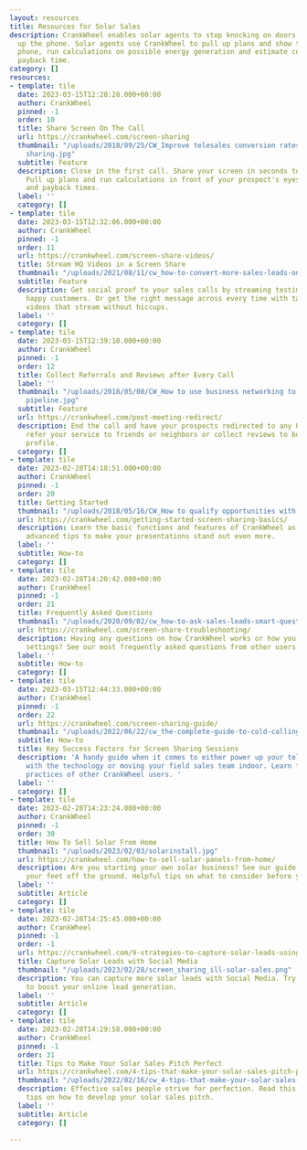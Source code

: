 ```yaml
---
layout: resources
title: Resources for Solar Sales
description: CrankWheel enables solar agents to stop knocking on doors and start picking
  up the phone. Solar agents use CrankWheel to pull up plans and show them over the
  phone, run calculations on possible energy generation and estimate costs and the
  payback time.
category: []
resources:
- template: tile
  date: 2023-03-15T12:28:28.000+00:00
  author: CrankWheel
  pinned: -1
  order: 10
  title: Share Screen On The Call
  url: https://crankwheel.com/screen-sharing
  thumbnail: "/uploads/2018/09/25/CW_Improve telesales conversion rates with screen
    sharing.jpg"
  subtitle: Feature
  description: Close in the first call. Share your screen in seconds to any device.
    Pull up plans and run calculations in front of your prospect's eyes. Compare plans
    and payback times.
  label: ''
  category: []
- template: tile
  date: 2023-03-15T12:32:06.000+00:00
  author: CrankWheel
  pinned: -1
  order: 11
  url: https://crankwheel.com/screen-share-videos/
  title: Stream HQ Videos in a Screen Share
  thumbnail: "/uploads/2021/08/11/cw_how-to-convert-more-sales-leads-on-video-calls.png"
  subtitle: Feature
  description: Get social proof to your sales calls by streaming testimonials from
    happy customers. Or get the right message across every time with tailor-made marketing
    videos that stream without hiccups.
  label: ''
  category: []
- template: tile
  date: 2023-03-15T12:39:10.000+00:00
  author: CrankWheel
  pinned: -1
  order: 12
  title: Collect Referrals and Reviews after Every Call
  label: ''
  thumbnail: "/uploads/2018/05/08/CW_How to use business networking to grow your sales
    pipeline.jpg"
  subtitle: Feature
  url: https://crankwheel.com/post-meeting-redirect/
  description: End the call and have your prospects redirected to any URL. Have them
    refer your service to friends or neighbors or collect reviews to build your online
    profile.
  category: []
- template: tile
  date: 2023-02-28T14:18:51.000+00:00
  author: CrankWheel
  pinned: -1
  order: 20
  title: Getting Started
  thumbnail: "/uploads/2018/05/16/CW_How to qualify opportunities with online meetings.jpg"
  url: https://crankwheel.com/getting-started-screen-sharing-basics/
  description: Learn the basic functions and features of CrankWheel as well as some
    advanced tips to make your presentations stand out even more.
  label: ''
  subtitle: How-to
  category: []
- template: tile
  date: 2023-02-28T14:20:42.000+00:00
  author: CrankWheel
  pinned: -1
  order: 21
  title: Frequently Asked Questions
  thumbnail: "/uploads/2020/09/02/cw_how-to-ask-sales-leads-smart-questions-about-pain-points-and-goals.jpg"
  url: https://crankwheel.com/screen-share-troubleshooting/
  description: Having any questions on how CrankWheel works or how you can change
    settings? See our most frequently asked questions from other users.
  label: ''
  subtitle: How-to
  category: []
- template: tile
  date: 2023-03-15T12:44:33.000+00:00
  author: CrankWheel
  pinned: -1
  order: 22
  url: https://crankwheel.com/screen-sharing-guide/
  thumbnail: "/uploads/2022/06/22/cw_the-complete-guide-to-cold-calling-vs-warm-calling.png"
  subtitle: How-to
  title: Key Success Factors for Screen Sharing Sessions
  description: 'A handy guide when it comes to either power up your tele sales team
    with the technology or moving your field sales team indoor. Learn from the best
    practices of other CrankWheel users. '
  label: ''
  category: []
- template: tile
  date: 2023-02-28T14:23:24.000+00:00
  author: CrankWheel
  pinned: -1
  order: 30
  title: How To Sell Solar From Home
  thumbnail: "/uploads/2023/02/03/solarinstall.jpg"
  url: https://crankwheel.com/how-to-sell-solar-panels-from-home/
  description: Are you starting your own solar business? See our guide on how to get
    your feet off the ground. Helpful tips on what to consider before you start.
  label: ''
  subtitle: Article
  category: []
- template: tile
  date: 2023-02-28T14:25:45.000+00:00
  author: CrankWheel
  pinned: -1
  order: -1
  url: https://crankwheel.com/9-strategies-to-capture-solar-leads-using-social-media-marketing/
  title: Capture Solar Leads with Social Media
  thumbnail: "/uploads/2023/02/28/screen_sharing_ill-solar-sales.png"
  description: You can capture more solar leads with Social Media. Try out these strategies
    to boost your online lead generation.
  label: ''
  subtitle: Article
  category: []
- template: tile
  date: 2023-02-28T14:29:58.000+00:00
  author: CrankWheel
  pinned: -1
  order: 31
  title: Tips to Make Your Solar Sales Pitch Perfect
  url: https://crankwheel.com/4-tips-that-make-your-solar-sales-pitch-perfect/
  thumbnail: "/uploads/2022/02/16/cw_4-tips-that-make-your-solar-sales-pitch-perfect.png"
  description: Effective sales people strive for perfection. Read this article for
    tips on how to develop your solar sales pitch.
  label: ''
  subtitle: Article
  category: []

---
```

